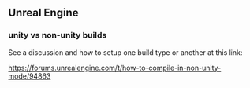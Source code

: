## Unreal Engine

### unity vs non-unity builds

See a discussion and how to setup one build type or another at this link:

<https://forums.unrealengine.com/t/how-to-compile-in-non-unity-mode/94863>

